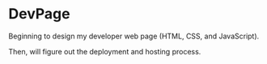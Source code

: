 # DevPage

Beginning to design my developer web page (HTML, CSS, and JavaScript).

Then, will figure out the deployment and hosting process.
